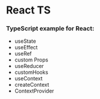 # React TS

### TypeScript example for React:

- useState
- useEffect
- useRef
- custom Props
- useReducer
- customHooks
- useContext
- createContext
- ContextProvider
